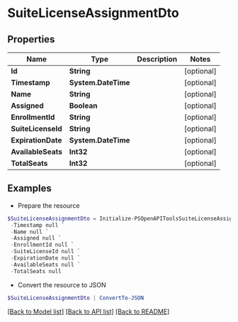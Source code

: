 # SuiteLicenseAssignmentDto
## Properties

Name | Type | Description | Notes
------------ | ------------- | ------------- | -------------
**Id** | **String** |  | [optional] 
**Timestamp** | **System.DateTime** |  | [optional] 
**Name** | **String** |  | [optional] 
**Assigned** | **Boolean** |  | [optional] 
**EnrollmentId** | **String** |  | [optional] 
**SuiteLicenseId** | **String** |  | [optional] 
**ExpirationDate** | **System.DateTime** |  | [optional] 
**AvailableSeats** | **Int32** |  | [optional] 
**TotalSeats** | **Int32** |  | [optional] 

## Examples

- Prepare the resource
```powershell
$SuiteLicenseAssignmentDto = Initialize-PSOpenAPIToolsSuiteLicenseAssignmentDto  -Id null `
 -Timestamp null `
 -Name null `
 -Assigned null `
 -EnrollmentId null `
 -SuiteLicenseId null `
 -ExpirationDate null `
 -AvailableSeats null `
 -TotalSeats null
```

- Convert the resource to JSON
```powershell
$SuiteLicenseAssignmentDto | ConvertTo-JSON
```

[[Back to Model list]](../README.md#documentation-for-models) [[Back to API list]](../README.md#documentation-for-api-endpoints) [[Back to README]](../README.md)

